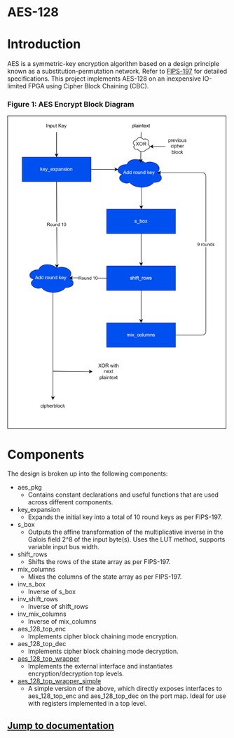 # AES-128
# Introduction
AES is a symmetric-key encryption algorithm based on a design principle known as a substitution-permutation network. Refer to [FIPS-197](https://csrc.nist.gov/pubs/fips/197/final) for detailed specifications. This project implements AES-128 on an inexpensive IO-limited FPGA using Cipher Block Chaining (CBC).

<!-- ### Figure 1: AES CBC Mode (Encryption)
<img src="figures/cbc_encryption.png" alt="" width="250"/>

### Figure 2: AES CBC Mode (Decryption)
<img src="figures/cbc_decryption.png" alt="" width="250"/> -->

### Figure 1: AES Encrypt Block Diagram
<img src="doc/figures/aes_cbc_bd.drawio.png" alt="" width="500"/>

# Components
The design is broken up into the following components:

- aes_pkg
    - Contains constant declarations and useful functions that are used across different components.
- key_expansion
    - Expands the initial key into a total of 10 round keys as per FIPS-197.
- s_box
    - Outputs the affine transformation of the multiplicative inverse in the Galois field 2^8 of the input byte(s). Uses the LUT method, supports variable input bus width.
- shift_rows
    - Shifts the rows of the state array as per FIPS-197.
- mix_columns
    - Mixes the columns of the state array as per FIPS-197.
- inv_s_box
    - Inverse of s_box
- inv_shift_rows
    - Inverse of shift_rows
- inv_mix_columns
    - Inverse of mix_columns
- aes_128_top_enc
    - Implements cipher block chaining mode encryption.
- aes_128_top_dec
    - Implements cipher block chaining mode decryption.
- [aes_128_top_wrapper](doc/aes_128_top_wrapper.md)
    - Implements the external interface and instantiates encryption/decryption top levels. 
- [aes_128_top_wrapper_simple](doc/aes_128_top_wrapper.md)
    - A simple version of the above, which directly exposes interfaces to aes_128_top_enc and aes_128_top_dec on the port map. Ideal for use with registers implemented in a top level.


## [Jump to documentation](doc/aes_128.md)